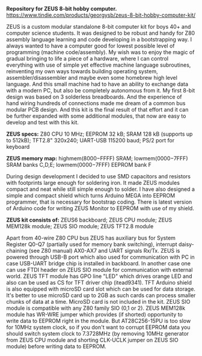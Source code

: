 **Repository for ZEUS 8-bit hobby computer.**
https://www.tindie.com/products/georgysb/zeus-8-bit-hobby-computer-kit/

ZEUS is a custom modular standalone 8-bit computer kit for boys 40+ and computer science students. It was designed to be robust and handy for Z80 assembly language learning and code developing in a bootstrapping way. I always wanted to have a computer good for lowest possible level of programming (machine code/assembly). My wish was to enjoy the magic of gradual bringing to life a piece of a hardware, where I can control everything with use of simple yet effective machine language subroutines, reinventing my own ways towards building operating system, assembler/disassembler and maybe even some homebrew high level language. And this small machine had to have an ability to exchange data with a modern PC, but also be completely autonomous from it. My first 8-bit design was based on 3 solderless breadboards. And the experience of hand wiring hundreds of connections made me dream of a common bus modular PCB design. And this kit is the final result of that effort and it can be further expanded with some additional modules, that now are easy to develop and test with this kit.

**ZEUS specs:** 
Z80 CPU 10 MHz; 
EEPROM 32 kB; 
SRAM 128 kB (supports up to 512kB); 
TFT2.8" 320x240; 
UART-USB 115200 baud; 
PS/2 port for keyboard

**ZEUS memory map:** 
highmem($8000-$FFFF) SRAM; 
lowmem($0000-$7FFF) SRAM banks C,D,E; 
lowmem($0000-$7FFF) EEPROM bank F

During design development I decided to use SMD capacitors and resistors with footprints large enough for soldering iron. It made ZEUS modules compact and neat while still simple enough to solder. I have also designed a simple and compact shield which turns Arduino MEGA into EEPROM programmer, that is necessary for bootstrap coding. There is latest version of Arduino code for writing ZEUS Monitor to EEPROM with use of my shield.

**ZEUS kit consists of:** 
ZEUS6 backboard; 
ZEUS CPU module; 
ZEUS MEM128k module; 
ZEUS SIO module; 
ZEUS TFT2.8 module 

Apart from 40-wire Z80 CPU bus ZEUS has auxiliary bus for System Register Q0-Q7 (partially used for memory bank switching), interrupt daisy-chaining (see Z80 manual) AX0-AX7 and UART signals Rx/Tx. ZEUS is powered through USB-B port which also used for communication with PC in case USB-UART bridge chip is installed in backboard. In another case one can use FTDI header on ZEUS SIO module for communication with external world. ZEUS TFT module has GPO line "LED" which drives orange LED and also can be used as CS for TFT driver chip (itead9341). TFT Arduino shield is also equipped with microSD card slot which can be used for data storage. It's better to use microSD card up to 2GB as such cards can process smaller chunks of data at a time. MicroSD card is not included in the kit. ZEUS SIO module is compatible with any Z80 family SIO (0,1 or 2). ZEUS MEM128k module has WR-WRE jumper which provides (if shorted) opportunity to write data to EEPROM right in the module. But AT28C256-15PU is too slow for 10MHz system clock, so if you don't want to corrupt EEPROM data you should switch system clock to 7.3728MHz (by removing 10MHz generator from ZEUS CPU module and shorting CLK-UCLK jumper on ZEUS SIO module) before writing data to EEPROM.
